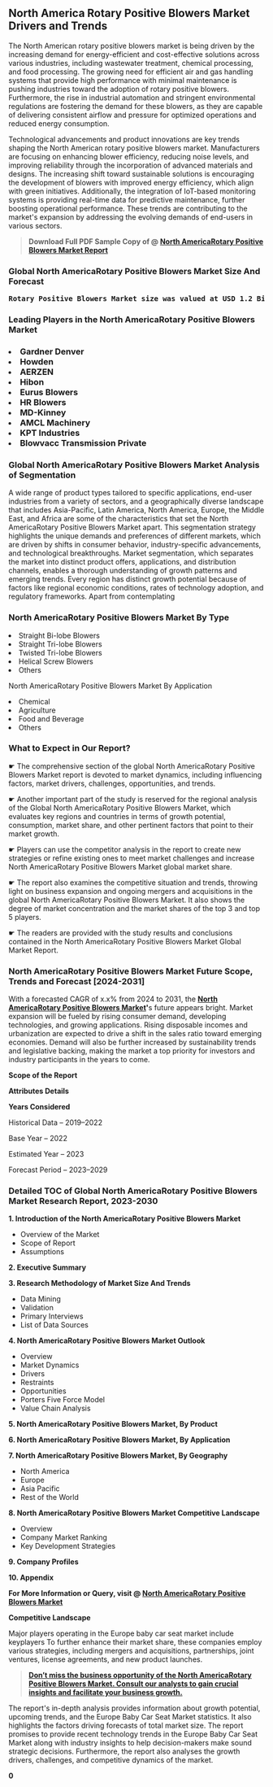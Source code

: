 <p> <h2>North America Rotary Positive Blowers Market Drivers and Trends</h2><p>The North American rotary positive blowers market is being driven by the increasing demand for energy-efficient and cost-effective solutions across various industries, including wastewater treatment, chemical processing, and food processing. The growing need for efficient air and gas handling systems that provide high performance with minimal maintenance is pushing industries toward the adoption of rotary positive blowers. Furthermore, the rise in industrial automation and stringent environmental regulations are fostering the demand for these blowers, as they are capable of delivering consistent airflow and pressure for optimized operations and reduced energy consumption.</p><p>Technological advancements and product innovations are key trends shaping the North American rotary positive blowers market. Manufacturers are focusing on enhancing blower efficiency, reducing noise levels, and improving reliability through the incorporation of advanced materials and designs. The increasing shift toward sustainable solutions is encouraging the development of blowers with improved energy efficiency, which align with green initiatives. Additionally, the integration of IoT-based monitoring systems is providing real-time data for predictive maintenance, further boosting operational performance. These trends are contributing to the market's expansion by addressing the evolving demands of end-users in various sectors.</p></p><blockquote id="" class=""><strong>Download Full PDF Sample Copy of @&nbsp;<a href="https://www.verifiedmarketreports.com/download-sample/?rid=318492&utm_source=GitHub-Jan&utm_medium=251" target="_blank">North AmericaRotary Positive Blowers Market Report</a>&nbsp;&nbsp;</strong></blockquote><h3 id="" class=""><strong>Global&nbsp;North AmericaRotary Positive Blowers Market Size And Forecast</strong></h3><pre class="reader-text-block__code-block"><strong>Rotary Positive Blowers Market size was valued at USD 1.2 Billion in 2022 and is projected to reach USD 1.8 Billion by 2030, growing at a CAGR of 6.0% from 2024 to 2030.</strong></pre><h3 id="" class="">Leading Players in the&nbsp;North AmericaRotary Positive Blowers Market</h3><h3 class=""></Li><Li>Gardner Denver</Li><Li> Howden</Li><Li> AERZEN</Li><Li> Hibon</Li><Li> Eurus Blowers</Li><Li> HR Blowers</Li><Li> MD-Kinney</Li><Li> AMCL Machinery</Li><Li> KPT Industries</Li><Li> Blowvacc Transmission Private</h3><h3 id="" class="">Global&nbsp;North AmericaRotary Positive Blowers Market Analysis of Segmentation</h3><p id="" class="">A wide range of product types tailored to specific applications, end-user industries from a variety of sectors, and a geographically diverse landscape that includes Asia-Pacific, Latin America, North America, Europe, the Middle East, and Africa are some of the characteristics that set the North AmericaRotary Positive Blowers Market apart. This segmentation strategy highlights the unique demands and preferences of different markets, which are driven by shifts in consumer behavior, industry-specific advancements, and technological breakthroughs. Market segmentation, which separates the market into distinct product offers, applications, and distribution channels, enables a thorough understanding of growth patterns and emerging trends. Every region has distinct growth potential because of factors like regional economic conditions, rates of technology adoption, and regulatory frameworks. Apart from contemplating</p><h3 id="" class="">North AmericaRotary Positive Blowers Market&nbsp;By Type</h3><p></Li><Li>Straight Bi-lobe Blowers</Li><Li> Straight Tri-lobe Blowers</Li><Li> Twisted Tri-lobe Blowers</Li><Li> Helical Screw Blowers</Li><Li> Others</p><div class="" data-test-id=""><p>North AmericaRotary Positive Blowers Market&nbsp;By Application</p></div><p class=""></Li><Li>Chemical</Li><Li> Agriculture</Li><Li> Food and Beverage</Li><Li> Others</p><div class="" data-test-id=""><h3><span class="">What to Expect in Our Report?</span></h3></div><div class="" data-test-id=""><p><span class="">☛ The comprehensive section of the global North AmericaRotary Positive Blowers Market report is devoted to market dynamics, including influencing factors, market drivers, challenges, opportunities, and trends.</span></p></div><div class="" data-test-id=""><p><span class="">☛ Another important part of the study is reserved for the regional analysis of the Global North AmericaRotary Positive Blowers Market, which evaluates key regions and countries in terms of growth potential, consumption, market share, and other pertinent factors that point to their market growth.</span></p></div><div class="" data-test-id=""><p><span class="">☛ Players can use the competitor analysis in the report to create new strategies or refine existing ones to meet market challenges and increase North AmericaRotary Positive Blowers Market global market share.</span></p></div><div class="" data-test-id=""><p><span class="">☛ The report also examines the competitive situation and trends, throwing light on business expansion and ongoing mergers and acquisitions in the global North AmericaRotary Positive Blowers Market. It also shows the degree of market concentration and the market shares of the top 3 and top 5 players.</span></p></div><div class="" data-test-id=""><p><span class="">☛ The readers are provided with the study results and conclusions contained in the North AmericaRotary Positive Blowers Market Global Market Report.</span></p></div><div class="" data-test-id=""><h3><span class="">North AmericaRotary Positive Blowers Market Future Scope, Trends and Forecast [2024-2031]</span></h3></div><div class="" data-test-id=""><p><span class="">With a forecasted CAGR of x.x% from 2024 to 2031, the <strong><a href="https://www.verifiedmarketreports.com/download-sample/?rid=318492&utm_source=GitHub-Jan&utm_medium=251" target="_blank">North AmericaRotary Positive Blowers Market</a>'</strong>s future appears bright. Market expansion will be fueled by rising consumer demand, developing technologies, and growing applications. Rising disposable incomes and urbanization are expected to drive a shift in the sales ratio toward emerging economies. Demand will also be further increased by sustainability trends and legislative backing, making the market a top priority for investors and industry participants in the years to come.</span></p><p id="ember66" class="ember-view reader-text-block__paragraph"><strong>Scope of the Report</strong></p><p id="ember67" class="ember-view reader-text-block__paragraph"><strong>Attributes Details</strong></p><p id="ember68" class="ember-view reader-text-block__paragraph"><strong>Years Considered</strong></p><p id="ember69" class="ember-view reader-text-block__paragraph">Historical Data &ndash; 2019&ndash;2022</p><p id="ember70" class="ember-view reader-text-block__paragraph">Base Year &ndash; 2022</p><p id="ember71" class="ember-view reader-text-block__paragraph">Estimated Year &ndash; 2023</p><p id="ember72" class="ember-view reader-text-block__paragraph">Forecast Period &ndash; 2023&ndash;2029</p></div><h3 id="" class="">Detailed TOC of Global North AmericaRotary Positive Blowers Market Research Report, 2023-2030</h3><p id="" class=""><strong>1. Introduction of the North AmericaRotary Positive Blowers Market</strong></p><ul><li>Overview of the Market</li><li>Scope of Report</li><li>Assumptions</li></ul><p id="" class=""><strong>2. Executive Summary</strong></p><p id="" class=""><strong>3. Research Methodology of Market Size And Trends</strong></p><ul><li>Data Mining</li><li>Validation</li><li>Primary Interviews</li><li>List of Data Sources</li></ul><p id="" class=""><strong>4. North AmericaRotary Positive Blowers Market Outlook</strong></p><ul><li>Overview</li><li>Market Dynamics</li><li>Drivers</li><li>Restraints</li><li>Opportunities</li><li>Porters Five Force Model</li><li>Value Chain Analysis</li></ul><p id="" class=""><strong>5. North AmericaRotary Positive Blowers Market, By Product</strong></p><p id="" class=""><strong>6. North AmericaRotary Positive Blowers Market, By Application</strong></p><p id="" class=""><strong>7. North AmericaRotary Positive Blowers Market, By Geography</strong></p><ul><li>North America</li><li>Europe</li><li>Asia Pacific</li><li>Rest of the World</li></ul><p id="" class=""><strong>8. North AmericaRotary Positive Blowers Market Competitive Landscape</strong></p><ul><li>Overview</li><li>Company Market Ranking</li><li>Key Development Strategies</li></ul><p id="" class=""><strong>9. Company Profiles</strong></p><p id="" class=""><strong>10. Appendix</strong></p><p><strong>For More Information or Query, visit&nbsp;@ <a href="https://www.verifiedmarketreports.com/product/rotary-positive-blowers-market/" target="_blank">North AmericaRotary Positive Blowers Market</a></strong></p><p id="ember61" class="ember-view reader-text-block__paragraph"><strong>Competitive Landscape</strong></p><p id="ember62" class="ember-view reader-text-block__paragraph">Major players operating in the Europe baby car seat market include keyplayers To further enhance their market share, these companies employ various strategies, including mergers and acquisitions, partnerships, joint ventures, license agreements, and new product launches.</p><blockquote id="ember63" class="ember-view reader-text-block__blockquote"><strong><a href="https://www.verifiedmarketreports.com/download-sample/?rid=318492&utm_source=GitHub-Jan&utm_medium=251" target="_blank">Don&rsquo;t miss the business opportunity of the North AmericaRotary Positive Blowers Market. Consult our analysts to gain crucial insights and facilitate your business growth.</a></strong></blockquote><p id="ember64" class="ember-view reader-text-block__paragraph">The report's in-depth analysis provides information about growth potential, upcoming trends, and the Europe Baby Car Seat Market statistics. It also highlights the factors driving forecasts of total market size. The report promises to provide recent technology trends in the Europe Baby Car Seat Market along with industry insights to help decision-makers make sound strategic decisions. Furthermore, the report also analyses the growth drivers, challenges, and competitive dynamics of the market.</p><p class="ember-view reader-text-block__paragraph"><strong>0</strong></p>

